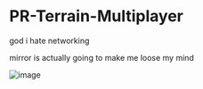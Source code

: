 # PR-Terrain-Multiplayer
god i hate networking

mirror is actually going to make me loose my mind

![image](https://cdn.upload.systems/uploads/MqSA2Gak.png)
